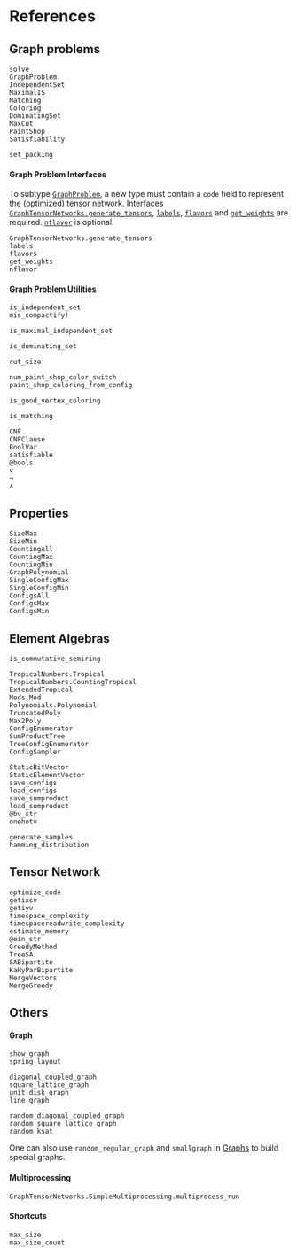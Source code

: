 # References
## Graph problems
```@docs
solve
GraphProblem
IndependentSet
MaximalIS
Matching
Coloring
DominatingSet
MaxCut
PaintShop
Satisfiability
```

```@docs
set_packing
```

#### Graph Problem Interfaces

To subtype [`GraphProblem`](@ref), a new type must contain a `code` field to represent the (optimized) tensor network.
Interfaces [`GraphTensorNetworks.generate_tensors`](@ref), [`labels`](@ref), [`flavors`](@ref) and [`get_weights`](@ref) are required.
[`nflavor`](@ref) is optional.

```@docs
GraphTensorNetworks.generate_tensors
labels
flavors
get_weights
nflavor
```

#### Graph Problem Utilities
```@docs
is_independent_set
mis_compactify!

is_maximal_independent_set

is_dominating_set

cut_size

num_paint_shop_color_switch
paint_shop_coloring_from_config

is_good_vertex_coloring

is_matching

CNF
CNFClause
BoolVar
satisfiable
@bools
∨
¬
∧
```

## Properties
```@docs
SizeMax
SizeMin
CountingAll
CountingMax
CountingMin
GraphPolynomial
SingleConfigMax
SingleConfigMin
ConfigsAll
ConfigsMax
ConfigsMin
```

## Element Algebras
```@docs
is_commutative_semiring
```

```@docs
TropicalNumbers.Tropical
TropicalNumbers.CountingTropical
ExtendedTropical
Mods.Mod
Polynomials.Polynomial
TruncatedPoly
Max2Poly
ConfigEnumerator
SumProductTree
TreeConfigEnumerator
ConfigSampler
```

```@docs
StaticBitVector
StaticElementVector
save_configs
load_configs
save_sumproduct
load_sumproduct
@bv_str
onehotv

generate_samples
hamming_distribution
```

## Tensor Network
```@docs
optimize_code
getixsv
getiyv
timespace_complexity
timespacereadwrite_complexity
estimate_memory
@ein_str
GreedyMethod
TreeSA
SABipartite
KaHyParBipartite
MergeVectors
MergeGreedy
```

## Others
#### Graph
```@docs
show_graph
spring_layout

diagonal_coupled_graph
square_lattice_graph
unit_disk_graph
line_graph

random_diagonal_coupled_graph
random_square_lattice_graph
random_ksat
```

One can also use `random_regular_graph` and `smallgraph` in [Graphs](https://github.com/JuliaGraphs/Graphs.jl) to build special graphs.

#### Multiprocessing
```@docs
GraphTensorNetworks.SimpleMultiprocessing.multiprocess_run
```

#### Shortcuts
```@docs
max_size
max_size_count
```
